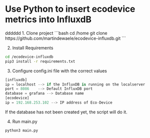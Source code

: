 <h1>Use Python to insert ecodevice metrics into InfluxdB</h1>
dddddd
1. Clone project
```bash
cd /home
git clone https://github.com/martindewaele/ecodevice-influxdb.git
```

2. Install Requirements
```bash
cd /ecodevice-influxdb
pip3 install -r requirements.txt
```
3. Configure config.ini file with the correct values
```python
[influxdb]
ip = localhost --> if the InfluxDB is running on the localserver
port = 8086    --> Default InfluxDB port
database = grafana --> Database name
[ecodevice]
ip = 192.168.253.102 --> IP address of Eco-Device
```

If the database has not been created yet, the script will do it.

4. Run main.py
```bash
python3 main.py
```
